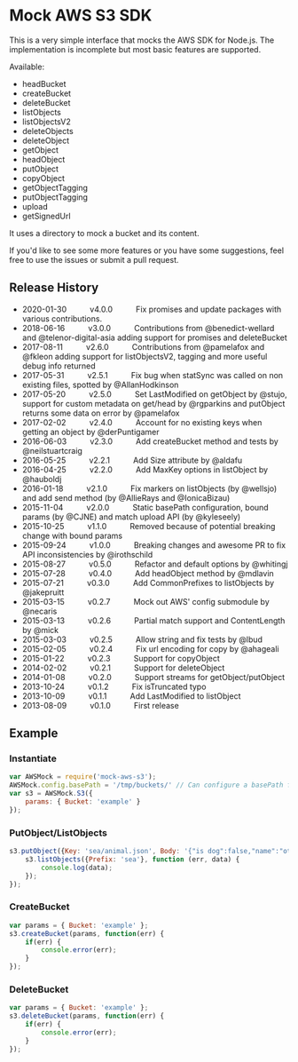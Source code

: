 # Mock AWS S3 SDK

This is a very simple interface that mocks the AWS SDK for Node.js. The implementation is incomplete but most basic features are supported.

Available:
- headBucket
- createBucket
- deleteBucket
- listObjects
- listObjectsV2
- deleteObjects
- deleteObject
- getObject
- headObject
- putObject
- copyObject
- getObjectTagging
- putObjectTagging
- upload
- getSignedUrl

It uses a directory to mock a bucket and its content.

If you'd like to see some more features or you have some suggestions, feel free to use the issues or submit a pull request.

## Release History
* 2020-01-30   v4.0.0   Fix promises and update packages with various contributions.
* 2018-06-16   v3.0.0   Contributions from @benedict-wellard and @telenor-digital-asia adding support for promises and deleteBucket
* 2017-08-11   v2.6.0   Contributions from @pamelafox and @fkleon adding support for listObjectsV2, tagging and more useful debug info returned
* 2017-05-31   v2.5.1   Fix bug when statSync was called on non existing files, spotted by @AllanHodkinson
* 2017-05-20   v2.5.0   Set LastModified on getObject by @stujo, support for custom metadata on get/head by @rgparkins and putObject returns some data on error by @pamelafox
* 2017-02-02   v2.4.0   Account for no existing keys when getting an object by @derPuntigamer
* 2016-06-03   v2.3.0   Add createBucket method and tests by @neilstuartcraig
* 2016-05-25   v2.2.1   Add Size attribute by @aldafu
* 2016-04-25   v2.2.0   Add MaxKey options in listObject by @hauboldj
* 2016-01-18   v2.1.0   Fix markers on listObjects (by @wellsjo) and add send method (by @AllieRays and @IonicaBizau)
* 2015-11-04   v2.0.0   Static basePath configuration, bound params (by @CJNE) and match upload API (by @kyleseely)
* 2015-10-25   v1.1.0   Removed because of potential breaking change with bound params
* 2015-09-24   v1.0.0   Breaking changes and awesome PR to fix API inconsistencies by @irothschild
* 2015-08-27   v0.5.0   Refactor and default options by @whitingj
* 2015-07-28   v0.4.0   Add headObject method by @mdlavin
* 2015-07-21   v0.3.0   Add CommonPrefixes to listObjects by @jakepruitt
* 2015-03-15   v0.2.7   Mock out AWS' config submodule by @necaris
* 2015-03-13   v0.2.6   Partial match support and ContentLength by @mick
* 2015-03-03   v0.2.5   Allow string and fix tests by @lbud
* 2015-02-05   v0.2.4   Fix url encoding for copy by @ahageali
* 2015-01-22   v0.2.3   Support for copyObject
* 2014-02-02   v0.2.1   Support for deleteObject
* 2014-01-08   v0.2.0   Support streams for getObject/putObject
* 2013-10-24   v0.1.2   Fix isTruncated typo
* 2013-10-09   v0.1.1   Add LastModified to listObject
* 2013-08-09   v0.1.0   First release

## Example

### Instantiate

```js
var AWSMock = require('mock-aws-s3');
AWSMock.config.basePath = '/tmp/buckets/' // Can configure a basePath for your local buckets
var s3 = AWSMock.S3({
	params: { Bucket: 'example' }
});
```

### PutObject/ListObjects

```js
s3.putObject({Key: 'sea/animal.json', Body: '{"is dog":false,"name":"otter","stringified object?":true}'}, function(err, data) {
	s3.listObjects({Prefix: 'sea'}, function (err, data) {
		console.log(data);
	});
});
```

### CreateBucket

```js
var params = { Bucket: 'example' };
s3.createBucket(params, function(err) {
    if(err) {
        console.error(err);
    }
});
```

### DeleteBucket

```js
var params = { Bucket: 'example' };
s3.deleteBucket(params, function(err) {
    if(err) {
        console.error(err);
    }
});
```
